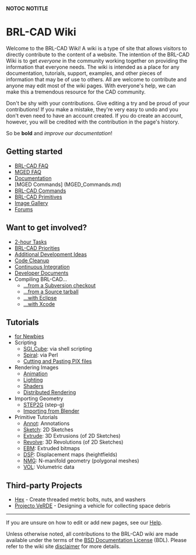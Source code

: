 __NOTOC__ __NOTITLE__

# BRL-CAD Wiki

Welcome to the BRL-CAD Wiki! A wiki is a type of site that allows
visitors to directly contribute to the content of a website. The
intention of the BRL-CAD Wiki is to get *everyone* in the community
working together on providing the information that everyone needs. The
wiki is intended as a place for any documentation, tutorials, support,
examples, and other pieces of information that may be of use to others.
All are welcome to contribute and anyone may edit most of the wiki
pages. With everyone's help, we can make this a tremendous resource for
the CAD community.

Don't be shy with your contributions. Give editing a try and be proud of
your contributions! If you make a mistake, they're very easy to undo and
you don't even need to have an account created. If you do create an
account, however, you will be credited with the contribution in the
page's history.

So be **bold** and *improve our documentation*!

## Getting started

-   [BRL-CAD FAQ](FAQ.md)
-   [MGED FAQ](MgedFAQ.md)
-   [Documentation](Documentation.md)
-   [MGED Commands] (MGED_Commands.md)
-   [BRL-CAD Commands](BRL-CAD_Commands.md)
-   [BRL-CAD Primitives](BRL-CAD_Primitives.md)
-   [Image Gallery](http://brlcad.org/gallery)
-   [Forums](Forums.md)

## Want to get involved?

-   [2-hour Tasks](../task/Deuces.md)
-   [BRL-CAD Priorities](http://brlcad.org/BRL-CAD_Priorities.png)
-   [Additional Development Ideas](http://brlcad.org/~sean/ideas.html)
-   [Code Cleanup](Code_Cleanup.md)
-   [Continuous Integration](../task/Continuous_Integration.md)
-   [Developer Documents](Developer_Documents.md)
-   Compiling BRL-CAD...
    -   [...from a Subversion checkout](Building_from_SVN.md)
    -   [...from a Source tarball](Compiling.md)
    -   [...with Eclipse](Compiling/Eclipse.md)
    -   [...with Xcode](Compiling/XCode.md)

## Tutorials

-   [for Newbies](Tutorial/Newbie.md)
-   Scripting
    -   [SGI_Cube](SGI_Cube.md): via shell scripting
    -   [Spiral](Spiral.md): via Perl
    -   [Cutting and Pasting PIX
        files](Cutting_and_Pasting_PIX_files.md)
-   Rendering Images
    -   [Animation](Animation.md)
    -   [Lighting](Lighting.md)
    -   [Shaders](Tutorial/Shaders.md)
    -   [Distributed Rendering](Distributed_Rendering.md)
-   Importing Geometry
    -   [STEP2G](STEP2G.md) (step-g)
    -   [Importing from Blender](Tutorial/Blender_to_CAD.md)
-   Primitive Tutorials
    -   [Annot](Annot.md): Annotations
    -   [Sketch](Sketch.md): 2D Sketches
    -   [Extrude](Extrude.md): 3D Extrusions (of 2D Sketches)
    -   [Revolve](Revolve.md): 3D Revolutions (of 2D Sketches)
    -   [EBM](EBM.md): Extruded bitmaps
    -   [DSP](DSP.md): Displacement maps (heightfields)
    -   [NMG](NMG.md): N-manifold geometry (polygonal meshes)
    -   [VOL](VOL.md): Volumetric data

## Third-party Projects

-   [Hex](Hex.md) - Create threaded metric bolts, nuts, and
    washers
-   [Projecto VeRDE](Projecto_VeRDE.md) - Designing a vehicle
    for collecting space debris

------------------------------------------------------------------------

If you are unsure on how to edit or add new pages, see our
[Help](Help:Contents.md).

Unless otherwise noted, all contributions to the BRL-CAD wiki are made
available under the terms of the [BSD Documentation
License](../misc/BSD_Documentation_License.md) (BDL). Please refer to
the wiki site [disclaimer](../misc/Disclaimer.md) for more details.
